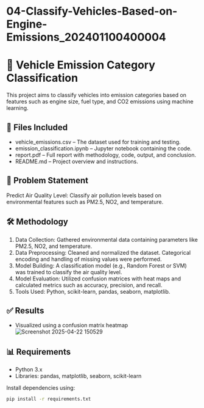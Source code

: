 # 04-Classify-Vehicles-Based-on-Engine-Emissions_202401100400004
# 🚗 Vehicle Emission Category Classification

This project aims to classify vehicles into emission categories based on features such as engine size, fuel type, and CO2 emissions using machine learning.

## 📁 Files Included

- vehicle_emissions.csv – The dataset used for training and testing.
- emission_classification.ipynb – Jupyter notebook containing the code.
- report.pdf – Full report with methodology, code, output, and conclusion.
- README.md – Project overview and instructions.

## 📌 Problem Statement

Predict Air Quality Level:
Classify air pollution levels based on environmental features such as PM2.5, NO2, and temperature.


## 🛠 Methodology

1.	Data Collection: Gathered environmental data containing parameters like PM2.5, NO2, and temperature.
2.	Data Preprocessing: Cleaned and normalized the dataset. Categorical encoding and handling of missing values were performed.
3.	Model Building: A classification model (e.g., Random Forest or SVM) was trained to classify the air quality level.
4.	Model Evaluation: Utilized confusion matrices with heat maps and calculated metrics such as accuracy, precision, and recall.
5.	Tools Used: Python, scikit-learn, pandas, seaborn, matplotlib.


## ✅ Results


- Visualized using a confusion matrix heatmap
![Screenshot 2025-04-22 150529](https://github.com/user-attachments/assets/07ec0edc-d747-435d-9fbd-6cb771c0ea87)



## 📊 Requirements

- Python 3.x
- Libraries: pandas, matplotlib, seaborn, scikit-learn

Install dependencies using:

```bash
pip install -r requirements.txt

